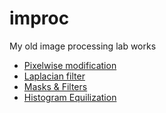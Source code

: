 # improc
My old image processing lab works

- [Pixelwise modification](introduction.ipynb)
- [Laplacian filter](laplacian.ipynb)
- [Masks & Filters](masks-filters.ipynb)
- [Histogram Equilization](histogram_equilization.ipynb)
